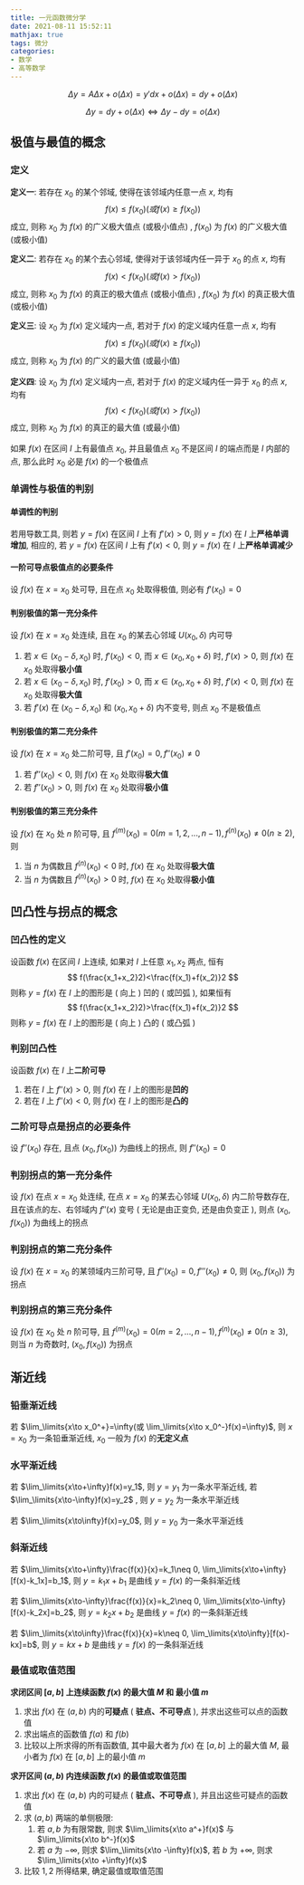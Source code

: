 ```yaml
---
title: 一元函数微分学
date: 2021-08-11 15:52:11
mathjax: true
tags: 微分
categories: 
- 数学
- 高等数学
---
```


$$
\Delta y=A\Delta x +o(\Delta x)=y'dx+o(\Delta x)=dy+o(\Delta x)
$$

$$
\Delta y=dy+o(\Delta x)\Leftrightarrow\Delta y-dy=o(\Delta x)
$$

<!-- more -->

## 极值与最值的概念

### 定义

**定义一**: 若存在 $x_0$ 的某个邻域, 使得在该邻域内任意一点 $x$, 均有
$$
f(x)\leq f(x_0)(或 f(x)\geq f(x_0))
$$
成立, 则称 $x_0$ 为 $f(x)$ 的广义极大值点 (或极小值点) , $f(x_0)$ 为 $f(x)$ 的广义极大值 (或极小值) 



**定义二**: 若存在 $x_0$ 的某个去心邻域, 使得对于该邻域内任一异于 $x_0$ 的点 $x$, 均有
$$
f(x)<f(x_0)(或f(x)>f(x_0))
$$
成立, 则称 $x_0$ 为 $f(x)$ 的真正的极大值点 (或极小值点) , $f(x_0)$ 为 $f(x)$ 的真正极大值 (或极小值) 



**定义三**: 设 $x_0$ 为 $f(x)$ 定义域内一点, 若对于 $f(x)$ 的定义域内任意一点 $x$, 均有
$$
f(x)\leq f(x_0)(或f(x)\geq f(x_0))
$$
成立, 则称 $x_0$ 为 $f(x)$ 的广义的最大值 (或最小值) 



**定义四**: 设 $x_0$ 为 $f(x)$ 定义域内一点, 若对于 $f(x)$ 的定义域内任一异于 $x_0$ 的点 $x$, 均有
$$
f(x)< f(x_0)(或f(x)> f(x_0))
$$
成立, 则称 $x_0$ 为 $f(x)$ 的真正的最大值 (或最小值) 



如果 $f(x)$ 在区间 $I$ 上有最值点 $x_0$, 并且最值点 $x_0$ 不是区间 $I$ 的端点而是 $I$ 内部的点, 那么此时 $x_0$ 必是 $f(x)$ 的一个极值点

### 单调性与极值的判别

#### 单调性的判别

若用导数工具, 则若 $y=f(x)$ 在区间 $I$ 上有 $f'(x)>0$, 则 $y=f(x)$ 在 $I$ 上**严格单调增加**, 相应的, 若 $y=f(x)$ 在区间 $I$ 上有 $f'(x)<0$, 则 $y=f(x)$ 在 $I$ 上**严格单调减少**

#### 一阶可导点极值点的必要条件

设 $f(x)$ 在 $x=x_0$ 处可导, 且在点 $x_0$ 处取得极值, 则必有 $f'(x_0)=0$

#### 判别极值的第一充分条件

设 $f(x)$ 在 $x=x_0$ 处连续, 且在 $x_0$ 的某去心邻域 $U(x_0,\delta)$ 内可导

1. 若 $x\in (x_0-\delta,x_0)$ 时, $f'(x_0)<0$, 而 $x\in (x_0, x_0+\delta)$ 时, $f'(x)>0$, 则 $f(x)$ 在 $x_0$ 处取得**极小值**
2. 若 $x\in (x_0-\delta,x_0)$ 时, $f'(x_0)>0$, 而 $x\in (x_0, x_0+\delta)$ 时, $f'(x)<0$, 则 $f(x)$ 在 $x_0$ 处取得**极大值**
3. 若 $f'(x)$ 在 $(x_0-\delta, x_0)$ 和 $(x_0,x_0+\delta)$ 内不变号, 则点 $x_0$ 不是极值点

#### 判别极值的第二充分条件

设 $f(x)$ 在 $x=x_0$ 处二阶可导, 且 $f'(x_0)=0, f''(x_0)\neq 0$

1. 若 $f''(x_0)<0$, 则 $f(x)$ 在 $x_0$ 处取得**极大值**
2. 若 $f''(x_0)>0$, 则 $f(x)$ 在 $x_0$ 处取得**极小值**

#### 判别极值的第三充分条件

设 $f(x)$ 在 $x_0$ 处 $n$ 阶可导, 且 $f^{(m)}(x_0)=0(m=1,2,...,n-1),f^{(n)}(x_0)\neq 0(n\geq 2)$, 则

1. 当 $n$ 为偶数且 $f^{(n)}(x_0)<0$ 时, $f(x)$ 在 $x_0$ 处取得**极大值**
2. 当 $n$ 为偶数且 $f^{(n)}(x_0)>0$ 时, $f(x)$ 在 $x_0$ 处取得**极小值**

## 凹凸性与拐点的概念

### 凹凸性的定义

设函数 $f(x)$ 在区间 $I$ 上连续, 如果对 $I$ 上任意 $x_1,x_2$ 两点, 恒有
$$
f(\frac{x_1+x_2}2)<\frac{f(x_1)+f(x_2)}2
$$
则称 $y=f(x)$ 在 $I$ 上的图形是 ( 向上 ) 凹的 ( 或凹弧 ), 如果恒有
$$
f(\frac{x_1+x_2}2)>\frac{f(x_1)+f(x_2)}2
$$
则称 $y=f(x)$ 在 $I$ 上的图形是 ( 向上 ) 凸的 ( 或凸弧 )

### 判别凹凸性

设函数 $f(x)$ 在 $I$ 上**二阶可导**

1. 若在 $I$ 上 $f''(x)>0$, 则 $f(x)$ 在 $I$ 上的图形是**凹的**
2. 若在 $I$ 上 $f''(x)<0$, 则 $f(x)$ 在 $I$ 上的图形是**凸的**

### 二阶可导点是拐点的必要条件

设 $f''(x_0)$ 存在, 且点 $(x_0,f(x_0))$ 为曲线上的拐点, 则 $f''(x_0)=0$

### 判别拐点的第一充分条件

设 $f(x)$ 在点 $x=x_0$ 处连续, 在点 $x=x_0$ 的某去心邻域 $U(x_0, \delta)$ 内二阶导数存在, 且在该点的左、右邻域内 $f''(x)$ 变号 ( 无论是由正变负, 还是由负变正 ), 则点 $(x_0, f(x_0))$ 为曲线上的拐点

### 判别拐点的第二充分条件

设 $f(x)$ 在 $x=x_0$ 的某领域内三阶可导, 且 $f''(x_0)=0, f'''(x_0)\neq 0$, 则 $(x_0, f(x_0))$ 为拐点

### 判别拐点的第三充分条件

设 $f(x)$ 在 $x_0$ 处 $n$ 阶可导, 且 $f^{(m)}(x_0)=0(m=2,...,n-1), f^{(n)}(x_0)\neq 0(n\geq 3)$, 则当 $n$ 为奇数时, $(x_0, f(x_0))$ 为拐点

## 渐近线

### 铅垂渐近线

若 $\lim_\limits{x\to x_0^+}=\infty(或 \lim_\limits{x\to x_0^-}f(x)=\infty)$, 则 $x=x_0$ 为一条铅垂渐近线, $x_0$ 一般为 $f(x)$ 的**无定义点**

### 水平渐近线

若 $\lim_\limits{x\to+\infty}f(x)=y_1$, 则 $y=y_1$ 为一条水平渐近线, 若 $\lim_\limits{x\to-\infty}f(x)=y_2$ , 则 $y=y_2$ 为一条水平渐近线

若 $\lim_\limits{x\to\infty}f(x)=y_0$, 则 $y=y_0$ 为一条水平渐近线

### 斜渐近线

若 $\lim_\limits{x\to+\infty}\frac{f(x)}{x}=k_1\neq 0, \lim_\limits{x\to+\infty}[f(x)-k_1x]=b_1$, 则 $y=k_1x+b_1$ 是曲线 $y=f(x)$ 的一条斜渐近线

若 $\lim_\limits{x\to-\infty}\frac{f(x)}{x}=k_2\neq 0, \lim_\limits{x\to-\infty}[f(x)-k_2x]=b_2$, 则 $y=k_2x+b_2$ 是曲线 $y=f(x)$ 的一条斜渐近线

若 $\lim_\limits{x\to\infty}\frac{f(x)}{x}=k\neq 0, \lim_\limits{x\to\infty}[f(x)-kx]=b$, 则 $y=kx+b$ 是曲线 $y=f(x)$ 的一条斜渐近线

### 最值或取值范围

**求闭区间 $[a, b]$ 上连续函数 $f(x)$ 的最大值 $M$ 和 最小值 $m$**

1. 求出 $f(x)$ 在 $(a, b)$ 内的**可疑点** ( **驻点、不可导点** ), 并求出这些可以点的函数值
2. 求出端点的函数值 $f(a)$ 和 $f(b)$
3. 比较以上所求得的所有函数值, 其中最大者为 $f(x)$ 在 $[a, b]$ 上的最大值 $M$, 最小者为 $f(x)$ 在 $[a,b]$ 上的最小值 $m$



**求开区间 $(a,b)$ 内连续函数 $f(x)$ 的最值或取值范围**

   1. 求出 $f(x)$ 在 $(a, b)$ 内的可疑点 ( **驻点、不可导点** ), 并且出这些可疑点的函数值
   2. 求 $(a, b)$ 两端的单侧极限:
      1. 若 $a, b$ 为有限常数, 则求 $\lim_\limits{x\to a^+}f(x)$ 与 $\lim_\limits{x\to b^-}f(x)$
      2. 若 $a$ 为 $-\infty$, 则求 $\lim_\limits{x\to -\infty}f(x)$, 若 $b$ 为 $+\infty$, 则求 $\lim_\limits{x\to +\infty}f(x)$
   3. 比较 $1,2$ 所得结果, 确定最值或取值范围
